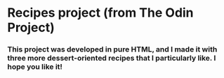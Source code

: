 # Recipes project (from The Odin Project)
### This project was developed in pure HTML, and I made it with three more dessert-oriented recipes that I particularly like. I hope you like it!

